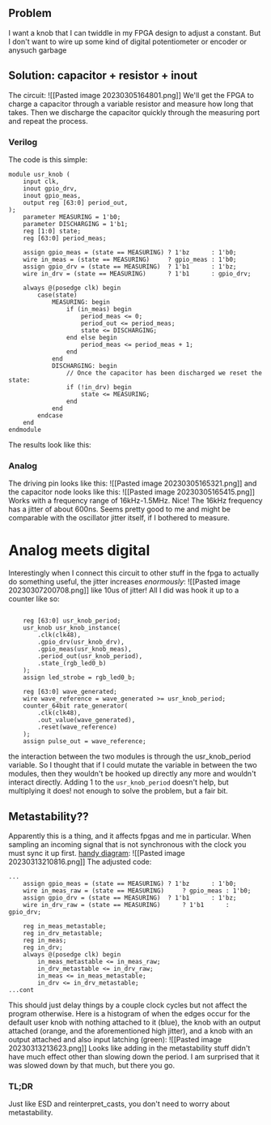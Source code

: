 ## Problem 
I want a knob that I can twiddle in my FPGA design to adjust a constant. But I don't want to wire up some kind of digital potentiometer or encoder or anysuch garbage
## Solution: capacitor + resistor + inout
The circuit:
![[Pasted image 20230305164801.png]]
We'll get the FPGA to charge a capacitor through a variable resistor and measure how long that takes. Then we discharge the capacitor quickly through the measuring port and repeat the process.
### Verilog
The code is this simple:
```
module usr_knob (
    input clk,
    inout gpio_drv,
    inout gpio_meas,
    output reg [63:0] period_out,
);
    parameter MEASURING = 1'b0;
    parameter DISCHARGING = 1'b1;
    reg [1:0] state;
    reg [63:0] period_meas;

    assign gpio_meas = (state == MEASURING) ? 1'bz      : 1'b0;
    wire in_meas = (state == MEASURING)     ? gpio_meas : 1'b0;
    assign gpio_drv = (state == MEASURING)  ? 1'b1      : 1'bz;
    wire in_drv = (state == MEASURING)      ? 1'b1      : gpio_drv;

    always @(posedge clk) begin
        case(state)
            MEASURING: begin
                if (in_meas) begin
                    period_meas <= 0;
                    period_out <= period_meas;
                    state <= DISCHARGING;
                end else begin
                    period_meas <= period_meas + 1;
                end
            end
            DISCHARGING: begin
                // Once the capacitor has been discharged we reset the state:
                if (!in_drv) begin
                    state <= MEASURING;
                end
            end
        endcase
    end
endmodule
```
The results look like this:
### Analog
The driving pin looks like this:
![[Pasted image 20230305165321.png]]
and the capacitor node looks like this:
![[Pasted image 20230305165415.png]]
Works with a frequency range of 16kHz-1.5MHz. Nice! The 16kHz frequency has a jitter of about 600ns. Seems pretty good to me and might be comparable with the oscillator jitter itself, if I bothered to measure.

# Analog meets digital
Interestingly when I connect this circuit to other stuff in the fpga to actually do something useful, the jitter increases _enormously_:
![[Pasted image 20230307200708.png]]
like 10us of jitter!
All I did was hook it up to a counter like so:
```

    reg [63:0] usr_knob_period; 
    usr_knob usr_knob_instance(
        .clk(clk48),
        .gpio_drv(usr_knob_drv),
        .gpio_meas(usr_knob_meas),
        .period_out(usr_knob_period),
        .state_(rgb_led0_b)
    );
    assign led_strobe = rgb_led0_b;

    reg [63:0] wave_generated;
    wire wave_reference = wave_generated >= usr_knob_period;
    counter_64bit rate_generator(
        .clk(clk48),
        .out_value(wave_generated),
        .reset(wave_reference)
    );
    assign pulse_out = wave_reference;
```
the interaction between the two modules is through the usr_knob_period variable. So I thought that if I could mutate the variable in between the two modules, then they wouldn't be hooked up directly any more and wouldn't interact directly. Adding 1 to the `usr_knob_period` doesn't help, but multiplying it does! not enough to solve the problem, but a fair bit.

## Metastability??
Apparently this is a thing, and it affects fpgas and me in particular. When sampling an incoming signal that is not synchronous with the clock you must sync it up first. [handy diagram](https://nandland.com/lesson-13-metastability/):
![[Pasted image 20230313210816.png]]
The adjusted code:
```
...
    assign gpio_meas = (state == MEASURING) ? 1'bz      : 1'b0;
    wire in_meas_raw = (state == MEASURING)     ? gpio_meas : 1'b0;
    assign gpio_drv = (state == MEASURING)  ? 1'b1      : 1'bz;
    wire in_drv_raw = (state == MEASURING)      ? 1'b1      : gpio_drv;

    reg in_meas_metastable;
    reg in_drv_metastable;
    reg in_meas;
    reg in_drv;
    always @(posedge clk) begin
        in_meas_metastable <= in_meas_raw;
        in_drv_metastable <= in_drv_raw;
        in_meas <= in_meas_metastable;
        in_drv <= in_drv_metastable;
...cont
```
This should just delay things by a couple clock cycles but not affect the program otherwise.
Here is a histogram of when the edges occur for the default user knob with nothing attached to it (blue), the knob with an output attached (orange, and the aforementioned high jitter), and a knob with an output attached and also input latching (green):
![[Pasted image 20230313213623.png]]
Looks like adding in the metastability stuff didn't have much effect other than slowing down the period. I am surprised that it was slowed down by that much, but there you go.

### TL;DR
Just like ESD and reinterpret_casts, you don't need to worry about metastability.



